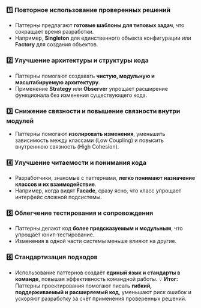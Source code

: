 ### 1️⃣ Повторное использование проверенных решений
- Паттерны предлагают **готовые шаблоны для типовых задач**, что сокращает время разработки.
- Например, **Singleton** для единственного объекта конфигурации или **Factory** для создания объектов.
### 2️⃣ Улучшение архитектуры и структуры кода
- Паттерны помогают создавать **чистую, модульную и масштабируемую архитектуру**.
- Применение **Strategy** или **Observer** упрощает расширение функционала без изменения существующего кода.
### 3️⃣ Снижение связности и повышение связности внутри модулей
- Паттерны помогают **изолировать изменения**, уменьшить зависимость между классами (Low Coupling) и повысить внутреннюю связность (High Cohesion).
### 4️⃣ Улучшение читаемости и понимания кода
- Разработчики, знакомые с паттернами, **легко понимают назначение классов и их взаимодействие**.
- Например, когда видят **Facade**, сразу ясно, что класс упрощает интерфейс сложной подсистемы.
### 5️⃣ Облегчение тестирования и сопровождения
- Паттерны делают код **более предсказуемым и модульным**, что упрощает юнит-тестирование.
- Изменения в одной части системы меньше влияют на другие.
### 6️⃣ Стандартизация подходов
- Использование паттернов создаёт **единый язык и стандарты в команде**, повышая эффективность командной работы.
💡 **Итог:**  
Паттерны проектирования помогают писать **гибкий, поддерживаемый и расширяемый код**, уменьшают риск ошибок и ускоряют разработку за счёт применения проверенных решений.